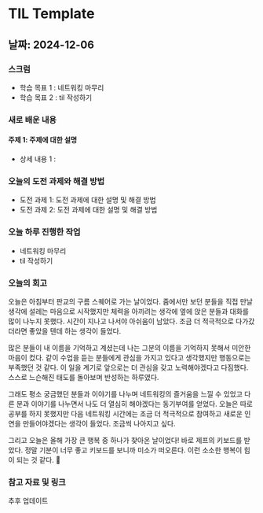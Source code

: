 # TIL Template

## 날짜: 2024-12-06

### 스크럼
- 학습 목표 1 : 네트워킹 마무리
- 학습 목표 2 : til 작성하기

### 새로 배운 내용
#### 주제 1: 주제에 대한 설명
- 상세 내용 1 : 

### 오늘의 도전 과제와 해결 방법
- 도전 과제 1: 도전 과제에 대한 설명 및 해결 방법
- 도전 과제 2: 도전 과제에 대한 설명 및 해결 방법

### 오늘 하루 진행한 작업
- 네트워킹 마무리
- til 작성하기

### 오늘의 회고
오늘은 아침부터 판교의 구름 스퀘어로 가는 날이었다. 줌에서만 보던 분들을 직접 만날 생각에 설레는 마음으로 시작했지만 체력을 아끼려는 생각에 옆에 앉은 분들과 대화를 많이 나누지 못했다. 시간이 지나고 나서야 아쉬움이 남았다. 조금 더 적극적으로 다가갔더라면 좋았을 텐데 하는 생각이 들었다.

많은 분들이 내 이름을 기억하고 계셨는데 나는 그분의 이름을 기억하지 못해서 미안한 마음이 컸다. 같이 수업을 듣는 분들에게 관심을 가지고 있다고 생각했지만 행동으로는 부족했던 것 같다. 이 일을 계기로 앞으로는 더 관심을 갖고 노력해야겠다고 다짐했다. 스스로 느슨해진 태도를 돌아보며 반성하는 하루였다.

그래도 평소 궁금했던 분들과 이야기를 나누며 네트워킹의 즐거움을 느낄 수 있었고 다른 분과 이야기를 나누면서 나도 더 열심히 해야겠다는 동기부여를 얻었다. 오늘은 따로 공부를 하지 못했지만 다음 네트워킹 시간에는 조금 더 적극적으로 참여하고 새로운 인연을 만들어야겠다는 생각이 들었다. 조금씩 나아지고 싶다.

그리고 오늘은 올해 가장 큰 행복 중 하나가 찾아온 날이었다! 바로 제프의 키보드를 받았다. 정말 기분이 너무 좋고 키보드를 보니까 미소가 떠오른다. 이런 소소한 행복이 힘이 되는 것 같다. 🎉

### 참고 자료 및 링크
추후 업데이트